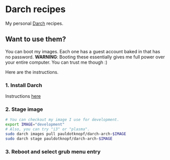 # Darch recipes

My personal [Darch](https://github.com/godarch/darch) recipes.

## Want to use them?

You can boot my images. Each one has a guest account baked in that has no password. **WARNING**: Booting these essentially gives me full power over your entire computer. You can trust me though :)

Here are the instructions.

### 1. Install Darch

Instructions [here](https://godarch.com/installation/)

### 2. Stage image

```bash
# You can checkout my image I use for development.
export IMAGE="development"
# Also, you can try "i3" or "plasma".
sudo darch images pull pauldotknopf/darch-arch-$IMAGE
sudo darch stage pauldotknopf/darch-arch-$IMAGE
```

### 3. Reboot and select grub menu entry
